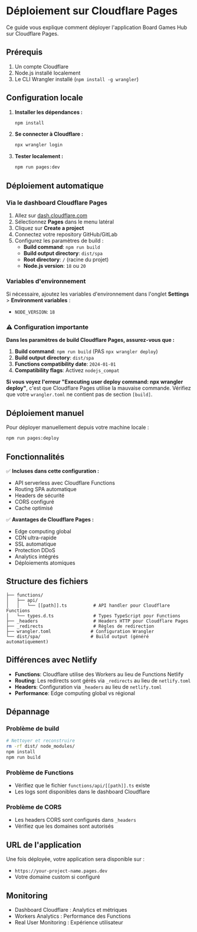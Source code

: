 # Déploiement sur Cloudflare Pages

Ce guide vous explique comment déployer l'application Board Games Hub sur Cloudflare Pages.

## Prérequis

1. Un compte Cloudflare
2. Node.js installé localement
3. Le CLI Wrangler installé (`npm install -g wrangler`)

## Configuration locale

1. **Installer les dépendances :**

   ```bash
   npm install
   ```

2. **Se connecter à Cloudflare :**

   ```bash
   npx wrangler login
   ```

3. **Tester localement :**
   ```bash
   npm run pages:dev
   ```

## Déploiement automatique

### Via le dashboard Cloudflare Pages

1. Allez sur [dash.cloudflare.com](https://dash.cloudflare.com)
2. Sélectionnez **Pages** dans le menu latéral
3. Cliquez sur **Create a project**
4. Connectez votre repository GitHub/GitLab
5. Configurez les paramètres de build :
   - **Build command**: `npm run build`
   - **Build output directory**: `dist/spa`
   - **Root directory**: `/` (racine du projet)
   - **Node.js version**: `18` ou `20`

### Variables d'environnement

Si nécessaire, ajoutez les variables d'environnement dans l'onglet **Settings** > **Environment variables** :

- `NODE_VERSION`: `18`

### ⚠️ Configuration importante

**Dans les paramètres de build Cloudflare Pages, assurez-vous que :**

1. **Build command**: `npm run build` (PAS `npx wrangler deploy`)
2. **Build output directory**: `dist/spa`
3. **Functions compatibility date**: `2024-01-01`
4. **Compatibility flags**: Activez `nodejs_compat`

**Si vous voyez l'erreur "Executing user deploy command: npx wrangler deploy"**, c'est que Cloudflare Pages utilise la mauvaise commande. Vérifiez que votre `wrangler.toml` ne contient pas de section `[build]`.

## Déploiement manuel

Pour déployer manuellement depuis votre machine locale :

```bash
npm run pages:deploy
```

## Fonctionnalités

✅ **Incluses dans cette configuration :**

- API serverless avec Cloudflare Functions
- Routing SPA automatique
- Headers de sécurité
- CORS configuré
- Cache optimisé

✅ **Avantages de Cloudflare Pages :**

- Edge computing global
- CDN ultra-rapide
- SSL automatique
- Protection DDoS
- Analytics intégrés
- Déploiements atomiques

## Structure des fichiers

```
├── functions/
│   ├── api/
│   │   └── [[path]].ts          # API handler pour Cloudflare Functions
│   └── types.d.ts               # Types TypeScript pour Functions
├── _headers                     # Headers HTTP pour Cloudflare Pages
├── _redirects                   # Règles de redirection
├── wrangler.toml               # Configuration Wrangler
└── dist/spa/                   # Build output (généré automatiquement)
```

## Différences avec Netlify

- **Functions**: Cloudflare utilise des Workers au lieu de Functions Netlify
- **Routing**: Les redirects sont gérés via `_redirects` au lieu de `netlify.toml`
- **Headers**: Configuration via `_headers` au lieu de `netlify.toml`
- **Performance**: Edge computing global vs régional

## Dépannage

### Problème de build

```bash
# Nettoyer et reconstruire
rm -rf dist/ node_modules/
npm install
npm run build
```

### Problème de Functions

- Vérifiez que le fichier `functions/api/[[path]].ts` existe
- Les logs sont disponibles dans le dashboard Cloudflare

### Problème de CORS

- Les headers CORS sont configurés dans `_headers`
- Vérifiez que les domaines sont autorisés

## URL de l'application

Une fois déployée, votre application sera disponible sur :

- `https://your-project-name.pages.dev`
- Votre domaine custom si configuré

## Monitoring

- Dashboard Cloudflare : Analytics et métriques
- Workers Analytics : Performance des Functions
- Real User Monitoring : Expérience utilisateur
